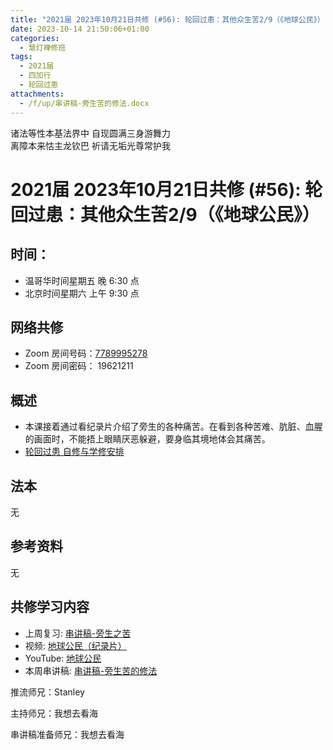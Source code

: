 ```yaml
---
title: "2021届 2023年10月21日共修 (#56): 轮回过患：其他众生苦2/9（《地球公民》）"
date: 2023-10-14 21:50:06+01:00
categories:
  - 慧灯禅修班
tags:
  - 2021届
  - 四加行
  - 轮回过患
attachments:
  - /f/up/串讲稿-旁生苦的修法.docx
---
```

<!--StartFragment-->

诸法等性本基法界中 自现圆满三身游舞力\
离障本来怙主龙钦巴 祈请无垢光尊常护我

# 2021届 2023年10月21日共修 (#56): 轮回过患：其他众生苦2/9（《地球公民》）

## 时间：

* 温哥华时间星期五 晚 6:30 点
* 北京时间星期六 上午 9:30 点

## 网络共修

* Zoom 房间号码：[7789995278](https://us02web.zoom.us/j/7789995278?pwd=VjZmbWJFY2k2K0E5RVB2cTNIQmhqUT09)
* Zoom 房间密码： 19621211

## 概述

* 本课接着通过看纪录片介绍了旁生的各种痛苦。在看到各种苦难、肮脏、血腥的画面时，不能捂上眼睛厌恶躲避，要身临其境地体会其痛苦。
* [轮回过患 自修与学修安排](https://fohuifayu.com/index.php/huideng-jiangtang/chanxiuke/zen-03/8654-zen03-lhgh?title=)

## 法本

无

## 参考资料

无

[](https://huidengchanxiu.net/refs/dymxxxx)[](https://www.youtube.com/playlist?list=PL6BjdTsozn_PtMPCiMw6Lx1CIilEX5wIP)

## **共修学习内容**

* 上周复习: [](https://www.huidengvan.com/f/up/%E4%B8%B2%E8%AE%B2%E7%A8%BF-%E7%94%9F%E8%8B%A6%E8%80%81%E8%8B%A6.ppt)[](https://www.huidengvan.com/f/up/%E4%B8%8A%E5%91%A8%E5%A4%8D%E4%B9%A0-%E7%97%85%E8%8B%A6.docx)[](https://www.huidengvan.com/f/up/%E4%B8%B2%E8%AE%B2%E7%A8%BF-%E7%88%B1%E5%88%AB%E7%A6%BB%E8%8B%A6.docx)[](/f/up/上周复习-不欲临苦.docx)[](/f/up/串讲稿-人生八苦.pdf)[串讲稿-旁生之苦](/f/up/串讲稿-旁生之苦.docx)
* 视频: [地球公民（纪录片）](https://www.bilibili.com/video/BV1sJ411G7jk/)
* YouTube: [地球公民](https://www.youtube.com/watch?v=VkWbVwk4OGI)
* 本周串讲稿: [串讲稿-旁生苦的修法](/f/up/串讲稿-旁生苦的修法.docx)

推流师兄：Stanley

主持师兄：我想去看海

串讲稿准备师兄：我想去看海